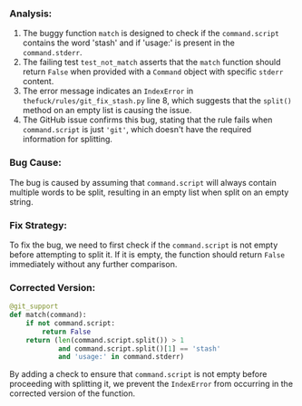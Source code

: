 ### Analysis:
1. The buggy function `match` is designed to check if the `command.script` contains the word 'stash' and if 'usage:' is present in the `command.stderr`.
2. The failing test `test_not_match` asserts that the `match` function should return `False` when provided with a `Command` object with specific `stderr` content.
3. The error message indicates an `IndexError` in `thefuck/rules/git_fix_stash.py` line 8, which suggests that the `split()` method on an empty list is causing the issue.
4. The GitHub issue confirms this bug, stating that the rule fails when `command.script` is just `'git'`, which doesn't have the required information for splitting.

### Bug Cause:
The bug is caused by assuming that `command.script` will always contain multiple words to be split, resulting in an empty list when split on an empty string.

### Fix Strategy:
To fix the bug, we need to first check if the `command.script` is not empty before attempting to split it. If it is empty, the function should return `False` immediately without any further comparison.

### Corrected Version:
```python
@git_support
def match(command):
    if not command.script:
        return False
    return (len(command.script.split()) > 1
            and command.script.split()[1] == 'stash'
            and 'usage:' in command.stderr)
```

By adding a check to ensure that `command.script` is not empty before proceeding with splitting it, we prevent the `IndexError` from occurring in the corrected version of the function.